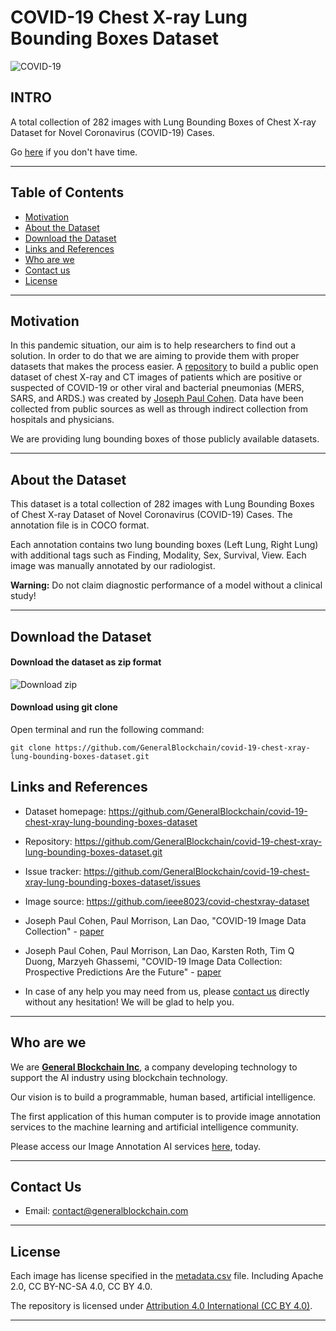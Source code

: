 # COVID-19 Chest X-ray Lung Bounding Boxes Dataset

![COVID-19](https://user-images.githubusercontent.com/33668152/86773287-4cc76a80-c077-11ea-9b58-d4452e0ced2f.png)

## INTRO

<!--
<img src="https://user-images.githubusercontent.com/33668152/86773453-7ed8cc80-c077-11ea-975a-b917800389a4.png" alt="X-ray" align="right" width="300" />
-->

A total collection of 282 images with Lung Bounding Boxes of Chest X-ray Dataset for Novel Coronavirus (COVID-19) Cases.

Go [here](#download-the-dataset) if you don't have time.

---

## Table of Contents

- [Motivation](#motivation)
- [About the Dataset](#about-the-dataset)
- [Download the Dataset](#download-the-dataset)
- [Links and References](#links-and-references)
- [Who are we](#who-are-we)
- [Contact us](#contact-us)
- [License](#license)

---

## Motivation

In this pandemic situation, our aim is to help researchers to find out a solution. In order to do that we are aiming to provide them with proper datasets that makes the process easier. A [repository](https://github.com/ieee8023/covid-chestxray-dataset) to build a public open dataset of chest X-ray and CT images of patients which are positive or suspected of COVID-19 or other viral and bacterial pneumonias (MERS, SARS, and ARDS.) was created by [Joseph Paul Cohen](https://github.com/ieee8023). Data have been collected from public sources as well as through indirect collection from hospitals and physicians.

We are providing lung bounding boxes of those publicly available datasets.

---

## About the Dataset

This dataset is a total collection of 282 images with Lung Bounding Boxes of Chest X-ray Dataset of Novel Coronavirus (COVID-19) Cases. The annotation file is in COCO format.

Each annotation contains two lung bounding boxes (Left Lung, Right Lung) with additional tags such as Finding, Modality, Sex, Survival, View. Each image was manually annotated by our radiologist.

**Warning:** Do not claim diagnostic performance of a model without a clinical study!

---

## Download the Dataset

#### Download the dataset as zip format

![Download zip](https://user-images.githubusercontent.com/33668152/86793508-5956bd80-c08d-11ea-89b2-09d87d1d7a2f.png)

#### Download using git clone

Open terminal and run the following command:

```
git clone https://github.com/GeneralBlockchain/covid-19-chest-xray-lung-bounding-boxes-dataset.git
```

## Links and References

- Dataset homepage: https://github.com/GeneralBlockchain/covid-19-chest-xray-lung-bounding-boxes-dataset

- Repository: https://github.com/GeneralBlockchain/covid-19-chest-xray-lung-bounding-boxes-dataset.git

- Issue tracker: https://github.com/GeneralBlockchain/covid-19-chest-xray-lung-bounding-boxes-dataset/issues

- Image source: https://github.com/ieee8023/covid-chestxray-dataset

- Joseph Paul Cohen, Paul Morrison, Lan Dao, "COVID-19 Image Data Collection" - [paper](https://arxiv.org/abs/2003.11597)

- Joseph Paul Cohen, Paul Morrison, Lan Dao, Karsten Roth, Tim Q Duong, Marzyeh Ghassemi, "COVID-19 Image Data Collection: Prospective Predictions Are the Future" - [paper](https://arxiv.org/abs/2006.11988)

- In case of any help you may need from us, please [contact us](#contact-us) directly without any hesitation! We will be glad to help you.

---

## Who are we

We are **[General Blockchain Inc](https://www.generalblockchain.com/)**, a company developing technology to support the AI industry using blockchain technology.

Our vision is to build a programmable, human based, artificial intelligence.

The first application of this human computer is to provide image annotation services to the machine learning and artificial intelligence community.

Please access our Image Annotation AI services [here](https://www.imageannotation.ai/), today.

---

## Contact Us

* Email: contact@generalblockchain.com

---

## License

Each image has license specified in the [metadata.csv](https://github.com/GeneralBlockchain/covid-19-chest-xray-lung-bounding-boxes-dataset/blob/master/metadata.csv) file. Including Apache 2.0, CC BY-NC-SA 4.0, CC BY 4.0.

The repository is licensed under [Attribution 4.0 International (CC BY 4.0)](https://creativecommons.org/licenses/by/4.0/).

---



